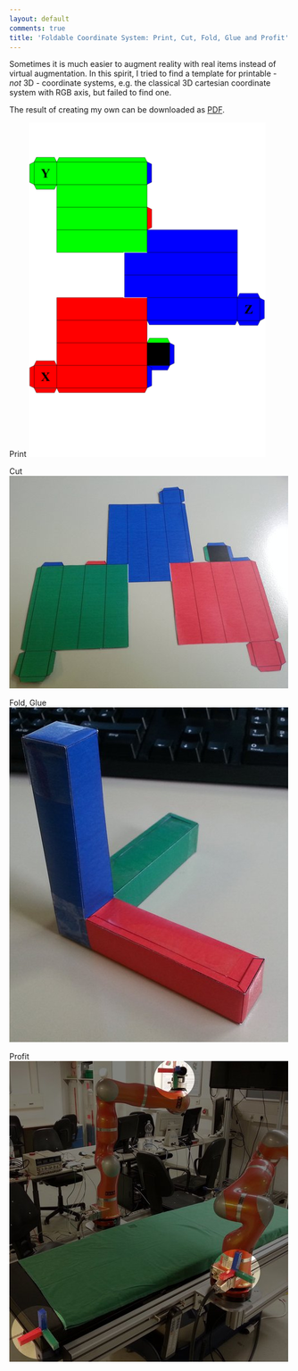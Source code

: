 ```yaml
---
layout: default
comments: true
title: 'Foldable Coordinate System: Print, Cut, Fold, Glue and Profit'
---
```


Sometimes it is much easier to augment reality with real items instead of virtual augmentation.
In this spirit, I tried to find a template for printable - _not_ 3D - coordinate systems, e.g. the classical 3D cartesian coordinate system with RGB axis, but failed to find one.

The result of creating my own can be downloaded as [PDF](https://github.com/andreasBihlmaier/andreasBihlmaier.github.io/blob/master/data/PDF/coordinate_system_paper_folding.pdf?raw=true).

Print
![Foldable 3D cartesian coordinate system](/images/medium/coordinate_system_paper_folding.png)

Cut
![Cut out coordinate system](/images/medium/coordinate_system_paper_folding-cut.jpg)


Fold, Glue
![Folded and glued coordinate system](/images/medium/coordinate_system_paper_folding-folded.jpg)


Profit
![Folded and glued coordinate system](/images/medium/coordinate_system_paper_folding-usage.jpg)
